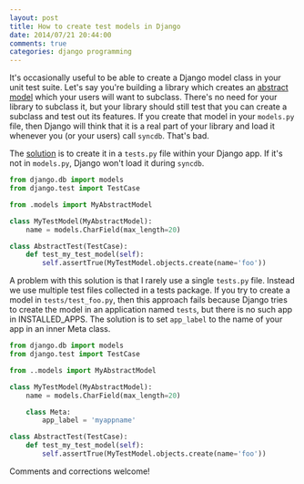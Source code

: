 ```yaml
---
layout: post
title: How to create test models in Django
date: 2014/07/21 20:44:00
comments: true
categories: django programming
---
```


It's occasionally useful to be able to create a Django model class in your unit test suite. Let's
say you're building a library which creates an
[abstract model](https://docs.djangoproject.com/en/dev/topics/db/models/#abstract-base-classes)
which your users will want to subclass. There's no need for your library to subclass it, but your
library should still test that you can create a subclass and test out its features. If you create
that model in your `models.py` file, then Django will think that it is a real part of your library and
load it whenever you (or your users) call `syncdb`. That's bad.

The [solution](https://code.djangoproject.com/ticket/7835#comment:24) is to create it in a `tests.py`
file within your Django app. If it's not in `models.py`, Django won't load it during `syncdb`.

``` python tests.py
from django.db import models
from django.test import TestCase

from .models import MyAbstractModel

class MyTestModel(MyAbstractModel):
    name = models.CharField(max_length=20)

class AbstractTest(TestCase):
    def test_my_test_model(self):
        self.assertTrue(MyTestModel.objects.create(name='foo'))

```

A problem with this solution is that I rarely use a single `tests.py` file. Instead we use multiple
test files collected in a tests package. If you try to create a model in `tests/test_foo.py`, then
this approach fails because Django tries to create the model in an application named `tests`, but
there is no such app in INSTALLED_APPS. The solution is to set `app_label` to the name of your app
in an inner Meta class.

```python tests/test_foo.py
from django.db import models
from django.test import TestCase

from ..models import MyAbstractModel

class MyTestModel(MyAbstractModel):
    name = models.CharField(max_length=20)

    class Meta:
        app_label = 'myappname'

class AbstractTest(TestCase):
    def test_my_test_model(self):
        self.assertTrue(MyTestModel.objects.create(name='foo'))

```

Comments and corrections welcome!
